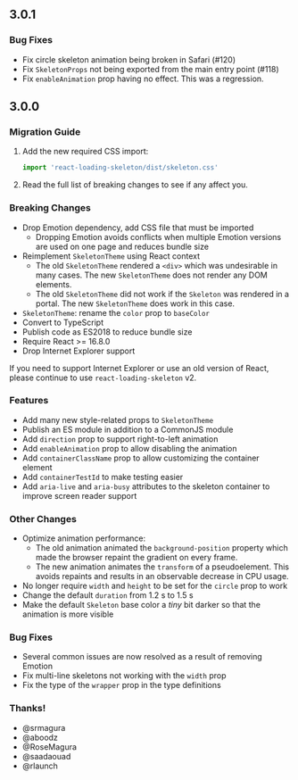 ## 3.0.1

### Bug Fixes

-   Fix circle skeleton animation being broken in Safari (#120)
-   Fix `SkeletonProps` not being exported from the main entry point (#118)
-   Fix `enableAnimation` prop having no effect. This was a regression.

## 3.0.0

### Migration Guide

1. Add the new required CSS import:

    ```js
    import 'react-loading-skeleton/dist/skeleton.css'
    ```

2. Read the full list of breaking changes to see if any affect you.

### Breaking Changes

-   Drop Emotion dependency, add CSS file that must be imported
    -   Dropping Emotion avoids conflicts when multiple Emotion versions are used
        on one page and reduces bundle size
-   Reimplement `SkeletonTheme` using React context
    -   The old `SkeletonTheme` rendered a `<div>` which was undesirable in many
        cases. The new `SkeletonTheme` does not render any DOM elements.
    -   The old `SkeletonTheme` did not work if the `Skeleton` was rendered in a
        portal. The new `SkeletonTheme` does work in this case.
-   `SkeletonTheme`: rename the `color` prop to `baseColor`
-   Convert to TypeScript
-   Publish code as ES2018 to reduce bundle size
-   Require React >= 16.8.0
-   Drop Internet Explorer support

If you need to support Internet Explorer or use an old version of React, please
continue to use `react-loading-skeleton` v2.

### Features

-   Add many new style-related props to `SkeletonTheme`
-   Publish an ES module in addition to a CommonJS module
-   Add `direction` prop to support right-to-left animation
-   Add `enableAnimation` prop to allow disabling the animation
-   Add `containerClassName` prop to allow customizing the container element
-   Add `containerTestId` to make testing easier
-   Add `aria-live` and `aria-busy` attributes to the skeleton container to
    improve screen reader support

### Other Changes

-   Optimize animation performance:
    -   The old animation animated the `background-position` property which made
        the browser repaint the gradient on every frame.
    -   The new animation animates the `transform` of a pseudoelement. This
        avoids repaints and results in an observable decrease in CPU usage.
-   No longer require `width` and `height` to be set for the `circle` prop to
    work
-   Change the default `duration` from 1.2 s to 1.5 s
-   Make the default `Skeleton` base color a _tiny_ bit darker so that the
    animation is more visible

### Bug Fixes

-   Several common issues are now resolved as a result of removing Emotion
-   Fix multi-line skeletons not working with the `width` prop
-   Fix the type of the `wrapper` prop in the type definitions

### Thanks!

-   @srmagura
-   @aboodz
-   @RoseMagura
-   @saadaouad
-   @rlaunch
